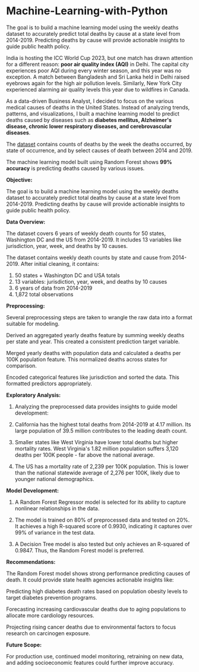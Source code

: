# Machine-Learning-with-Python
The goal is to build a machine learning model using the weekly deaths dataset to accurately predict total deaths by cause at a state level from 2014-2019. Predicting deaths by cause will provide actionable insights to guide public health policy.

India is hosting the ICC World Cup 2023, but one match has drawn attention for a different reason: **poor air quality index (AQI)** in Delhi. The capital city experiences poor AQI during every winter season, and this year was no exception. A match between Bangladesh and Sri Lanka held in Delhi raised eyebrows again for the high air pollution levels. Similarly, New York City experienced alarming air quality levels this year due to wildfires in Canada.

As a data-driven Business Analyst, I decided to focus on the various medical causes of deaths in the United States. Instead of analyzing trends, patterns, and visualizations, I built a machine learning model to predict deaths caused by diseases such as **diabetes mellitus, Alzheimer's disease, chronic lower respiratory diseases, and cerebrovascular diseases**.

The [dataset](https://data.cdc.gov/NCHS/Weekly-Counts-of-Deaths-by-State-and-Select-Causes/3yf8-kanr) contains counts of deaths by the week the deaths occurred, by state of occurrence, and by select causes of death between 2014 and 2019.

The machine learning model built using Random Forest shows **99% accuracy** is predicting deaths caused by various issues. 


**Objective:**

The goal is to build a machine learning model using the weekly deaths dataset to accurately predict total deaths by cause at a state level from 2014-2019. Predicting deaths by cause will provide actionable insights to guide public health policy.

**Data Overview:**

The dataset covers 6 years of weekly death counts for 50 states, Washington DC and the US from 2014-2019. It includes 13 variables like jurisdiction, year, week, and deaths by 10 causes.

The dataset contains weekly death counts by state and cause from 2014-2019. After initial cleaning, it contains:
1. 50 states + Washington DC and USA totals
2. 13 variables: jurisdiction, year, week, and deaths by 10 causes
3. 6 years of data from 2014-2019
4. 1,872 total observations

**Preprocessing:**

Several preprocessing steps are taken to wrangle the raw data into a format suitable for modeling.

Derived an aggregated yearly deaths feature by summing weekly deaths per state and year. This created a consistent prediction target variable.

Merged yearly deaths with population data and calculated a deaths per 100K population feature. This normalized deaths across states for comparison.

Encoded categorical features like jurisdiction and sorted the data. This formatted predictors appropriately.

**Exploratory Analysis:**

1. Analyzing the preprocessed data provides insights to guide model development:

2. California has the highest total deaths from 2014-2019 at 4.17 million. Its large population of 39.5 million contributes to the leading death count.

3. Smaller states like West Virginia have lower total deaths but higher mortality rates. West Virginia's 1.82 million population suffers 3,120 deaths per 100K people - far above the national average.

4. The US has a mortality rate of 2,239 per 100K population. This is lower than the national statewide average of 2,276 per 100K, likely due to younger national demographics.

**Model Development:**

1. A Random Forest Regressor model is selected for its ability to capture nonlinear relationships in the data.

2. The model is trained on 80% of preprocessed data and tested on 20%. It achieves a high R-squared score of 0.9930, indicating it captures over 99% of variance in the test data.

3. A Decision Tree model is also tested but only achieves an R-squared of 0.9847. Thus, the Random Forest model is preferred.

**Recommendations:**

The Random Forest model shows strong performance predicting causes of death. It could provide state health agencies actionable insights like:

Predicting high diabetes death rates based on population obesity levels to target diabetes prevention programs.

Forecasting increasing cardiovascular deaths due to aging populations to allocate more cardiology resources.

Projecting rising cancer deaths due to environmental factors to focus research on carcinogen exposure.


**Future Scope:**

For production use, continued model monitoring, retraining on new data, and adding socioeconomic features could further improve accuracy. 
